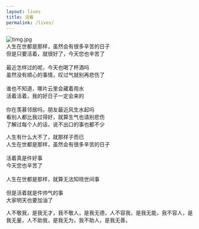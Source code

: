 ```yaml
---
layout: lives
title: 活着
permalink: /lives/
---
```

![timg.jpg](https://i.loli.net/2020/09/20/AfIicD2oCHL5ukn.jpg)</br>
人生在世都是那样，虽然会有很多辛苦的日子</br>
但是只要活着，就很好了，今天您也辛苦了</br>
</br>
最近怎样过的呢，今天也喝了杯酒吗</br>
虽然没有顺心的事情，叹过气就别再悲伤了</br>
</br>
谁也不知道，哪片云里会藏着雨水</br>
活着活着，我的好日子一定会来的</br>
</br>
你在羡慕邻居吗，朋友最近风生水起吗</br>
看别人都比我过得好，就算生气也请别悲伤</br>
了解过每个人的话，说不出口的事也都不少</br>

人生有什么大不了，就那样子而已</br>
人生在世都是那样，虽然会有很多辛苦的日子</br>
</br>
活着真是件好事</br>
今天您也辛苦了</br>
</br>
人生在世都是那样，就算无法知晓世间事</br>
</br>
但是活着就是件帅气的事</br>
大家明天也要加油了</br>

人不敬我，是我无才，我不敬人，是我无德，人不容我，是我无能，我不容人，是我无量，人不助我，是我无为，我不助人，是我无善。</br>
